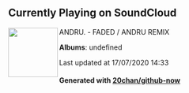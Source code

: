 ## Currently Playing on SoundCloud

[<img align="left" width="100" src="https://i1.sndcdn.com/artworks-000104987790-fapimd-t120x120.jpg">](https://soundcloud.com/andruofficial/faded)

ANDRU. - FADED / ANDRU REMIX

**Albums**: undefined

Last updated at 17/07/2020 14:33

#### Generated with [20chan/github-now](https://github.com/20chan/github-now)


<!--
**20chan/20chan** is a ✨ _special_ ✨ repository because its `README.md` (this file) appears on your GitHub profile.

Here are some ideas to get you started:

- 🔭 I’m currently working on ...
- 🌱 I’m currently learning ...
- 👯 I’m looking to collaborate on ...
- 🤔 I’m looking for help with ...
- 💬 Ask me about ...
- 📫 How to reach me: ...
- 😄 Pronouns: ...
- ⚡ Fun fact: ...
-->
